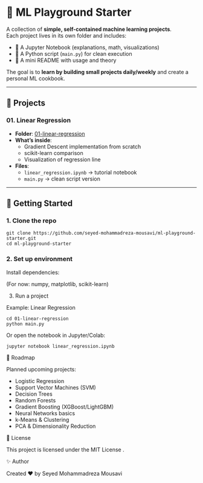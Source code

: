 # 🧪 ML Playground Starter

A collection of **simple, self-contained machine learning projects**.  
Each project lives in its own folder and includes:  
- 📓 A Jupyter Notebook (explanations, math, visualizations)  
- 🐍 A Python script (`main.py`) for clean execution  
- 📝 A mini README with usage and theory  

The goal is to **learn by building small projects daily/weekly** and create a personal ML cookbook.

---

## 📂 Projects

### 01. Linear Regression
- **Folder**: [01-linear-regression](01-linear-regression)  
- **What’s inside**:  
  - Gradient Descent implementation from scratch  
  - scikit-learn comparison  
  - Visualization of regression line  
- **Files**:  
  - `linear_regression.ipynb` → tutorial notebook  
  - `main.py` → clean script version  

---

## 🚀 Getting Started

### 1. Clone the repo
```
git clone https://github.com/seyed-mohammadreza-mousavi/ml-playground-starter.git
cd ml-playground-starter
```
### 2. Set up environment
Install dependencies:

(For now: numpy, matplotlib, scikit-learn)

3. Run a project

Example: Linear Regression
```
cd 01-linear-regression
python main.py
```

Or open the notebook in Jupyter/Colab:
```
jupyter notebook linear_regression.ipynb
```
📌 Roadmap

Planned upcoming projects:

- Logistic Regression
- Support Vector Machines (SVM)
- Decision Trees
- Random Forests
- Gradient Boosting (XGBoost/LightGBM)
- Neural Networks basics
- k-Means & Clustering
- PCA & Dimensionality Reduction


📜 License

This project is licensed under the MIT License
.

✨ Author

Created ❤️ by Seyed Mohammadreza Mousavi


